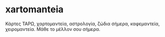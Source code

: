 # xartomanteia
Κάρτες ΤΑΡΩ, χαρτομαντεία, αστρολογία, ζώδια σήμερα, καφεμαντεία, χειρομαντεία. Μάθε το μέλλον σου σήμερα.
